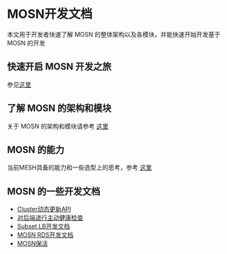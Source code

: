 # MOSN开发文档

本文用于开发者快速了解 MOSN 的整体架构以及各模块，并能快速开始开发基于 MOSN 的开发

## 快速开启 MOSN 开发之旅
   
   参见[这里](develop/quickstart.md) 
   
## 了解 MOSN 的架构和模块   

关于 MOSN 的架构和模块请参考 [这里](../architecture.md)

## MOSN 的能力

当前MESH具备的能力和一些选型上的思考，参考 [这里](./MosnAbility.md)

## MOSN 的一些开发文档
   + [Cluster动态更新API](./ClusterUpdateApi.md)
   + [对后端进行主动健康检查](./HealthCheck.md)
   + [Subset LB开发文档](./SubsetLB.md)
   + [MOSN RDS开发文档](./RDS.md)
   + [MOSN保活](./MosnKeepAlive.md)
    